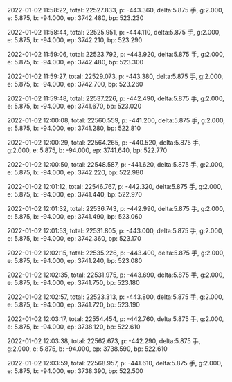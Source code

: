 2022-01-02 11:58:22, total: 22527.833, p: -443.360, delta:5.875 手, g:2.000, e: 5.875, b: -94.000, ep: 3742.480, bp: 523.230

2022-01-02 11:58:44, total: 22525.951, p: -444.110, delta:5.875 手, g:2.000, e: 5.875, b: -94.000, ep: 3742.210, bp: 523.290

2022-01-02 11:59:06, total: 22523.792, p: -443.920, delta:5.875 手, g:2.000, e: 5.875, b: -94.000, ep: 3742.480, bp: 523.300

2022-01-02 11:59:27, total: 22529.073, p: -443.380, delta:5.875 手, g:2.000, e: 5.875, b: -94.000, ep: 3742.700, bp: 523.260

2022-01-02 11:59:48, total: 22537.226, p: -442.490, delta:5.875 手, g:2.000, e: 5.875, b: -94.000, ep: 3741.670, bp: 523.020

2022-01-02 12:00:08, total: 22560.559, p: -441.200, delta:5.875 手, g:2.000, e: 5.875, b: -94.000, ep: 3741.280, bp: 522.810

2022-01-02 12:00:29, total: 22564.265, p: -440.520, delta:5.875 手, g:2.000, e: 5.875, b: -94.000, ep: 3741.640, bp: 522.770

2022-01-02 12:00:50, total: 22548.587, p: -441.620, delta:5.875 手, g:2.000, e: 5.875, b: -94.000, ep: 3742.220, bp: 522.980

2022-01-02 12:01:12, total: 22546.767, p: -442.320, delta:5.875 手, g:2.000, e: 5.875, b: -94.000, ep: 3741.440, bp: 522.970

2022-01-02 12:01:32, total: 22536.743, p: -442.990, delta:5.875 手, g:2.000, e: 5.875, b: -94.000, ep: 3741.490, bp: 523.060

2022-01-02 12:01:53, total: 22531.805, p: -443.000, delta:5.875 手, g:2.000, e: 5.875, b: -94.000, ep: 3742.360, bp: 523.170

2022-01-02 12:02:15, total: 22535.226, p: -443.400, delta:5.875 手, g:2.000, e: 5.875, b: -94.000, ep: 3741.240, bp: 523.080

2022-01-02 12:02:35, total: 22531.975, p: -443.690, delta:5.875 手, g:2.000, e: 5.875, b: -94.000, ep: 3741.750, bp: 523.180

2022-01-02 12:02:57, total: 22523.313, p: -443.800, delta:5.875 手, g:2.000, e: 5.875, b: -94.000, ep: 3741.720, bp: 523.190

2022-01-02 12:03:17, total: 22554.454, p: -442.760, delta:5.875 手, g:2.000, e: 5.875, b: -94.000, ep: 3738.120, bp: 522.610

2022-01-02 12:03:38, total: 22562.673, p: -442.290, delta:5.875 手, g:2.000, e: 5.875, b: -94.000, ep: 3738.590, bp: 522.610

2022-01-02 12:03:59, total: 22568.957, p: -441.610, delta:5.875 手, g:2.000, e: 5.875, b: -94.000, ep: 3738.390, bp: 522.500
